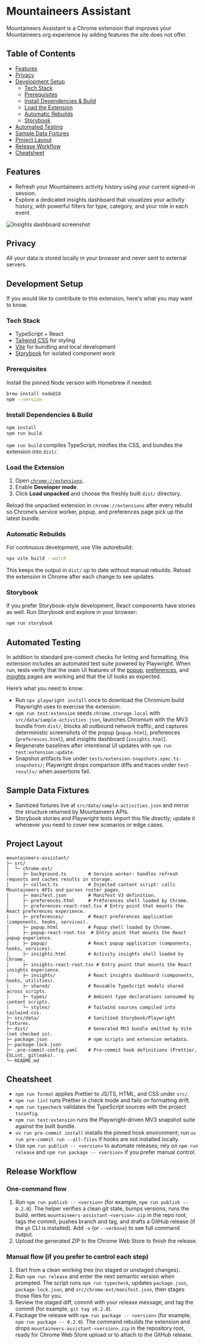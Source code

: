 # Mountaineers Assistant

Mountaineers Assistant is a Chrome extension that improves your Mountaineers.org experience by adding features the site does not offer.

## Table of Contents

- [Features](#features)
- [Privacy](#privacy)
- [Development Setup](#development-setup)
  - [Tech Stack](#tech-stack)
  - [Prerequisites](#prerequisites)
  - [Install Dependencies & Build](#install-dependencies--build)
  - [Load the Extension](#load-the-extension)
  - [Automatic Rebuilds](#automatic-rebuilds)
  - [Storybook](#storybook)
- [Automated Testing](#automated-testing)
- [Sample Data Fixtures](#sample-data-fixtures)
- [Project Layout](#project-layout)
- [Release Workflow](#release-workflow)
- [Cheatsheet](#cheatsheet)

## Features

- Refresh your Mountaineers activity history using your current signed-in session.
- Explore a dedicated insights dashboard that visualizes your activity history, with powerful filters for type, category, and your role in each event.

![Insights dashboard screenshot](tests/extension-snapshots.spec.ts-snapshots/insights-default-chromium-extension-darwin.png)

## Privacy

All your data is stored locally in your browser and never sent to external servers.

## Development Setup

If you would like to contribute to this extension, here's what you may want to know.

### Tech Stack

- TypeScript + React
- [Tailwind CSS](https://tailwindcss.com/) for styling
- [Vite](https://vitejs.dev/) for bundling and local development
- [Storybook](https://storybook.js.org/) for isolated component work

### Prerequisites

Install the pinned Node version with Homebrew if needed:

```bash
brew install node@18
npm --version
```

### Install Dependencies & Build

```bash
npm install
npm run build
```

`npm run build` compiles TypeScript, minifies the CSS, and bundles the extension into `dist/`.

### Load the Extension

1. Open [`chrome://extensions`](chrome://extensions).
2. Enable **Developer mode**.
3. Click **Load unpacked** and choose the freshly built `dist/` directory.

Reload the unpacked extension in `chrome://extensions` after every rebuild so Chrome’s service worker, popup, and preferences page pick up the latest bundle.

### Automatic Rebuilds

For continuous development, use Vite autorebuild:

```bash
npx vite build --watch
```

This keeps the output in `dist/` up to date without manual rebuilds. Reload the extension in Chrome after each change to see updates.

### Storybook

If you prefer Storybook-style development, React components have stories as well. Run Storybook and explore in your browser:

```bash
npm run storybook
```

## Automated Testing

In addition to standard pre-commit checks for linting and formatting, this extension includes an automated test suite powered by Playwright. When run, tests verify that the main UI features of the [popup](src/chrome-ext/popup.html), [preferences](src/chrome-ext/preferences.html), and [insights](src/chrome-ext/insights.html) pages are working and that the UI looks as expected.

Here’s what you need to know:

- Run `npx playwright install` once to download the Chromium build Playwright uses to exercise the extension.
- `npm run test:extension` seeds `chrome.storage.local` with `src/data/sample-activities.json`, launches Chromium with the MV3 bundle from `dist/`, blocks all outbound network traffic, and captures deterministic screenshots of the popup (`popup.html`), preferences (`preferences.html`), and insights dashboard (`insights.html`).
- Regenerate baselines after intentional UI updates with `npm run test:extension:update`.
- Snapshot artifacts live under `tests/extension-snapshots.spec.ts-snapshots/`; Playwright drops comparison diffs and traces under `test-results/` when assertions fail.

## Sample Data Fixtures

- Sanitized fixtures live at `src/data/sample-activities.json` and mirror the structure returned by Mountaineers APIs.
- Storybook stories and Playwright tests import this file directly; update it whenever you need to cover new scenarios or edge cases.

## Project Layout

```
mountaineers-assistant/
├─ src/
│  └─ chrome-ext/
│     ├─ background.ts        # Service worker: handles refresh requests and caches results in storage.
│     ├─ collect.ts           # Injected content script: calls Mountaineers APIs and parses roster pages.
│     ├─ manifest.json        # Manifest V3 definition.
│     ├─ preferences.html     # Preferences shell loaded by Chrome.
│     ├─ preferences-react-root.tsx # Entry point that mounts the React preferences experience.
│     ├─ preferences/         # React preferences application (components, hooks, services).
│     ├─ popup.html           # Popup shell loaded by Chrome.
│     ├─ popup-react-root.tsx  # Entry point that mounts the React popup experience.
│     ├─ popup/               # React popup application (components, hooks, services).
│     ├─ insights.html        # Activity insights shell loaded by Chrome.
│     ├─ insights-react-root.tsx # Entry point that mounts the React insights experience.
│     ├─ insights/            # React insights dashboard (components, hooks, utilities).
│     ├─ shared/              # Reusable TypeScript models shared across scripts.
│     ├─ types/               # Ambient type declarations consumed by content scripts.
│     └─ styles/              # Tailwind sources compiled into tailwind.css.
├─ src/data/                  # Sanitized Storybook/Playwright fixtures.
├─ dist/                      # Generated MV3 bundle emitted by Vite (not checked in).
├─ package.json               # npm scripts and extension metadata.
├─ package-lock.json
├─ .pre-commit-config.yaml    # Pre-commit hook definitions (Prettier, ESLint, gitleaks).
└─ README.md
```

## Cheatsheet

- `npm run format` applies Prettier to JS/TS, HTML, and CSS under `src/`.
- `npm run lint` runs Prettier in check mode and fails on formatting drift.
- `npm run typecheck` validates the TypeScript sources with the project `tsconfig`.
- `npm run test:extension` runs the Playwright-driven MV3 snapshot suite against the built bundle.
- `uv run pre-commit install` installs the pinned hook environment; run `uv run pre-commit run --all-files` if hooks are not installed locally.
- Use `npm run publish -- <version>` to automate releases; rely on `npm run release` and `npm run package -- <version>` if you prefer manual control.

## Release Workflow

### One-command flow

1. Run `npm run publish -- <version>` (for example, `npm run publish -- 0.2.0`). The helper verifies a clean git state, bumps versions, runs the build, writes `mountaineers-assistant-<version>.zip` in the repo root, tags the commit, pushes branch and tag, and drafts a GitHub release (if the `gh` CLI is installed). Add `-v` (or `--verbose`) to see full command output.
2. Upload the generated ZIP to the Chrome Web Store to finish the release.

### Manual flow (if you prefer to control each step)

1. Start from a clean working tree (no staged or unstaged changes).
2. Run `npm run release` and enter the next semantic version when prompted. The script runs `npm run typecheck`, updates `package.json`, `package-lock.json`, and `src/chrome-ext/manifest.json`, then stages those files for you.
3. Review the staged diff, commit with your release message, and tag the commit (for example, `git tag v0.2.0`).
4. Package the release with `npm run package -- <version>` (for example, `npm run package -- 0.2.0`). The command rebuilds the extension and drops `mountaineers-assistant-<version>.zip` in the repository root, ready for Chrome Web Store upload or to attach to the GitHub release.
